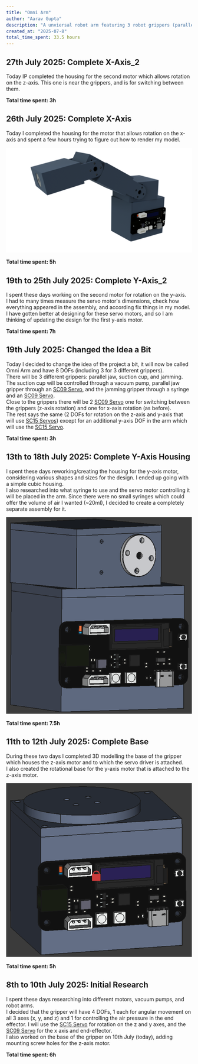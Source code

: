 ```yaml
---
title: "Omni Arm"
author: "Aarav Gupta"
description: "A unviersal robot arm featuring 3 robot grippers (parallel jaw, suction cup, and jamming) and 8 DOFS."
created_at: "2025-07-8"
total_time_spent: 33.5 hours
---
```


## 27th July 2025: Complete X-Axis_2

Today IP completed the housing for the second motor which allows rotation on the z-axis. This one is near the grippers, and is for switching between them.

**Total time spent: 3h**

## 26th July 2025: Complete X-Axis

Today I completed the housing for the motor that allows rotation on the x-axis and spent a few hours trying to figure out how to render my model.

![07-26_1](assets/07-26_1.png)

**Total time spent: 5h**

## 19th to 25th July 2025: Complete Y-Axis_2

I spent these days working on the second motor for rotation on the y-axis.<br>
I had to many times measure the servo motor's dimensions, check how everything appeared in the assembly, and according fix things in my model.<br>
I have gotten better at designing for these servo motors, and so I am thinking of updating the design for the first y-axis motor.

**Total time spent: 7h**

## 19th July 2025: Changed the Idea a Bit

Today I decided to change the idea of the project a bit, it will now be called Omni Arm and have 8 DOFs (including 3 for 3 different grippers).<br>
There will be 3 different grippers: parallel jaw, suction cup, and jamming. The suction cup will be controlled through a vacuum pump, parallel jaw gripper through an [SC09 Servo](https://www.waveshare.com/sc09-servo.htm), and the jamming gripper through a syringe and an [SC09 Servo](https://www.waveshare.com/sc09-servo.htm).<br>
Close to the grippers there will be 2 [SC09 Servo](https://www.waveshare.com/sc09-servo.htm) one for switching between the grippers (z-axis rotation) and one for x-axis rotation (as before).<br>
The rest says the same (2 DOFs for rotation on the z-axis and y-axis that will use [SC15 Servos](https://www.waveshare.com/sc15-servo.htm)) except for an additional y-axis DOF in the arm which will use the [SC15 Servo](https://www.waveshare.com/sc15-servo.htm).

**Total time spent: 3h**

## 13th to 18th July 2025: Complete Y-Axis Housing

I spent these days reworking/creating the housing for the y-axis motor, considering various shapes and sizes for the design. I ended up going with a simple cubic housing.<br>
I also researched into what syringe to use and the servo motor controlling it will be placed in the arm. Since there were no small syringes which could offer the volume of air I wanted (~20ml), I decided to create a completely separate assembly for it.

![07-18_1](assets/07-18_1.png)

**Total time spent: 7.5h**

## 11th to 12th July 2025: Complete Base

During these two days I completed 3D modelling the base of the gripper which houses the z-axis motor and to which the servo driver is attached.<br>
I also created the rotational base for the y-axis motor that is attached to the z-axis motor.

![07-12_1](assets/07-12_1.png)

**Total time spent: 5h**

## 8th to 10th July 2025: Initial Research

I spent these days researching into different motors, vacuum pumps, and robot arms.<br>
I decided that the gripper will have 4 DOFs, 1 each for angular movement on all 3 axes (x, y, and z) and 1 for controlling the air pressure in the end effector. I will use the [SC15 Servo](https://www.waveshare.com/sc15-servo.htm) for rotation on the z and y axes, and the [SC09 Servo](https://www.waveshare.com/sc09-servo.htm) for the x axis and end-effector.<br>
I also worked on the base of the gripper on 10th July (today), adding mounting screw holes for the z-axis motor.

**Total time spent: 6h**
